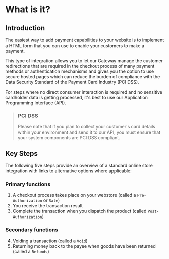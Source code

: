 # What is it?

## Introduction

The easiest way to add payment capabilities to your website is to implement a HTML form that you can use to enable your customers to make a payment.

This type of integration allows you to let our Gateway manage the customer redirections that are required in the checkout process of many payment methods or authentication mechanisms and gives you the option to use secure hosted pages which can reduce the burden of compliance with the Data Security Standard of the Payment Card Industry (PCI DSS).

For steps where no direct consumer interaction is required and no sensitive cardholder data is getting processed, it's best to use our Application Programming Interface (API). 


<!-- theme: warning -->

> ### PCI DSS
>
> Please note that if you plan to collect your customer's card details within your environment and send it to our API, you must ensure that your system components are PCI DSS compliant.

## Key Steps

The following five steps provide an overview of a standard online store integration with links to alternative options where applicable:

### Primary functions

1. A checkout process takes place on your webstore (called a `Pre-Authorization` or `Sale`)
2. You receive the transaction result
3. Complete the transaction when you dispatch the product (called `Post-Authorization`)

### Secondary functions

4. Voiding a transaction (called a `Void`)
5. Returning money back to the payee when goods have been returned (called a `Refunds`)






